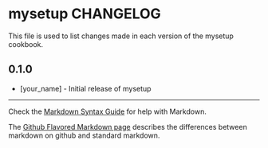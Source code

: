 mysetup CHANGELOG
=================

This file is used to list changes made in each version of the mysetup cookbook.

0.1.0
-----
- [your_name] - Initial release of mysetup

- - -
Check the [Markdown Syntax Guide](http://daringfireball.net/projects/markdown/syntax) for help with Markdown.

The [Github Flavored Markdown page](http://github.github.com/github-flavored-markdown/) describes the differences between markdown on github and standard markdown.
